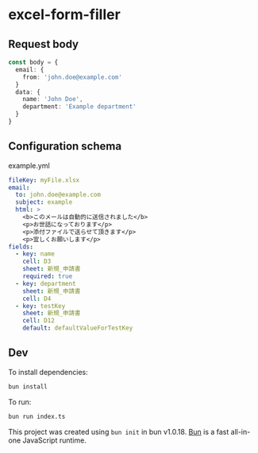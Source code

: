 # excel-form-filler

## Request body

```ts
const body = {
  email: {
    from: 'john.doe@example.com'
  }
  data: {
    name: 'John Doe',
    department: 'Example department'
  }
}
```

## Configuration schema

example.yml

```yml
fileKey: myFile.xlsx
email:
  to: john.doe@example.com
  subject: example
  html: >
    <b>このメールは自動的に送信されました</b>
    <p>お世話になっております</p>
    <p>添付ファイルで送らせて頂きます</p>
    <p>宜しくお願いします</p>
fields:
  - key: name
    cell: D3
    sheet: 新規_申請書
    required: true
  - key: department
    sheet: 新規_申請書
    cell: D4
  - key: testKey
    sheet: 新規_申請書
    cell: D12
    default: defaultValueForTestKey
```

## Dev

To install dependencies:

```bash
bun install
```

To run:

```bash
bun run index.ts
```

This project was created using `bun init` in bun v1.0.18. [Bun](https://bun.sh) is a fast all-in-one JavaScript runtime.

